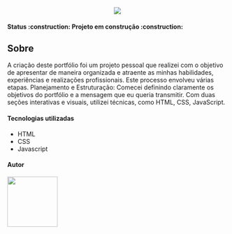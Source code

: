 
<div align="center">
<img  src="https://github.com/AdrianoFilgueira85/portifolio/assets/166462623/1be513e0-b825-414a-8587-81271034df44">
 </div>
 <h4> 
   Status :construction:  Projeto em construção  :construction:
</h4>
 <h2>Sobre</h2>
 <p>A criação deste portfólio foi um projeto pessoal que realizei com o objetivo de apresentar de maneira organizada e atraente as minhas habilidades, experiências e realizações profissionais. Este processo envolveu várias etapas. Planejamento e Estruturação: Comecei definindo claramente os objetivos do portfólio e a mensagem que eu queria transmitir. Com duas  seções interativas e visuais, utilizei  técnicas, como HTML, CSS, JavaScript.</p>
<h4>Tecnologias utilizadas</h4>
<ul>
 <li>HTML</li>
 <li>CSS</li>
 <li>Javascript</li>
</ul>
<h4>Autor</h4>
<img src ="https://github.com/AdrianoFilgueira85/portifolio/assets/166462623/96f2fa52-e4c5-4cf6-9453-562de359288b" width=115>


 
